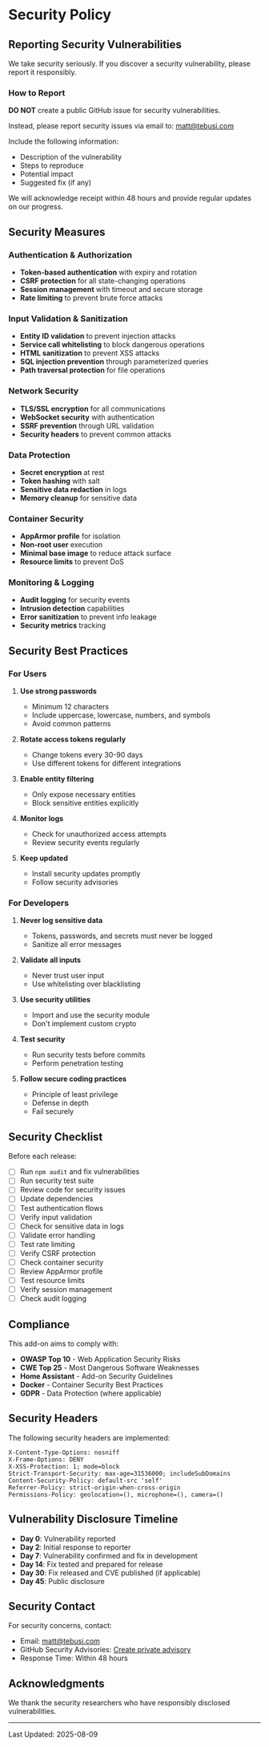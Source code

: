 # Security Policy

## Reporting Security Vulnerabilities

We take security seriously. If you discover a security vulnerability, please report it responsibly.

### How to Report

**DO NOT** create a public GitHub issue for security vulnerabilities.

Instead, please report security issues via email to: matt@tebusi.com

Include the following information:
- Description of the vulnerability
- Steps to reproduce
- Potential impact
- Suggested fix (if any)

We will acknowledge receipt within 48 hours and provide regular updates on our progress.

## Security Measures

### Authentication & Authorization
- **Token-based authentication** with expiry and rotation
- **CSRF protection** for all state-changing operations
- **Session management** with timeout and secure storage
- **Rate limiting** to prevent brute force attacks

### Input Validation & Sanitization
- **Entity ID validation** to prevent injection attacks
- **Service call whitelisting** to block dangerous operations
- **HTML sanitization** to prevent XSS attacks
- **SQL injection prevention** through parameterized queries
- **Path traversal protection** for file operations

### Network Security
- **TLS/SSL encryption** for all communications
- **WebSocket security** with authentication
- **SSRF prevention** through URL validation
- **Security headers** to prevent common attacks

### Data Protection
- **Secret encryption** at rest
- **Token hashing** with salt
- **Sensitive data redaction** in logs
- **Memory cleanup** for sensitive data

### Container Security
- **AppArmor profile** for isolation
- **Non-root user** execution
- **Minimal base image** to reduce attack surface
- **Resource limits** to prevent DoS

### Monitoring & Logging
- **Audit logging** for security events
- **Intrusion detection** capabilities
- **Error sanitization** to prevent info leakage
- **Security metrics** tracking

## Security Best Practices

### For Users

1. **Use strong passwords**
   - Minimum 12 characters
   - Include uppercase, lowercase, numbers, and symbols
   - Avoid common patterns

2. **Rotate access tokens regularly**
   - Change tokens every 30-90 days
   - Use different tokens for different integrations

3. **Enable entity filtering**
   - Only expose necessary entities
   - Block sensitive entities explicitly

4. **Monitor logs**
   - Check for unauthorized access attempts
   - Review security events regularly

5. **Keep updated**
   - Install security updates promptly
   - Follow security advisories

### For Developers

1. **Never log sensitive data**
   - Tokens, passwords, and secrets must never be logged
   - Sanitize all error messages

2. **Validate all inputs**
   - Never trust user input
   - Use whitelisting over blacklisting

3. **Use security utilities**
   - Import and use the security module
   - Don't implement custom crypto

4. **Test security**
   - Run security tests before commits
   - Perform penetration testing

5. **Follow secure coding practices**
   - Principle of least privilege
   - Defense in depth
   - Fail securely

## Security Checklist

Before each release:

- [ ] Run `npm audit` and fix vulnerabilities
- [ ] Run security test suite
- [ ] Review code for security issues
- [ ] Update dependencies
- [ ] Test authentication flows
- [ ] Verify input validation
- [ ] Check for sensitive data in logs
- [ ] Validate error handling
- [ ] Test rate limiting
- [ ] Verify CSRF protection
- [ ] Check container security
- [ ] Review AppArmor profile
- [ ] Test resource limits
- [ ] Verify session management
- [ ] Check audit logging

## Compliance

This add-on aims to comply with:

- **OWASP Top 10** - Web Application Security Risks
- **CWE Top 25** - Most Dangerous Software Weaknesses
- **Home Assistant** - Add-on Security Guidelines
- **Docker** - Container Security Best Practices
- **GDPR** - Data Protection (where applicable)

## Security Headers

The following security headers are implemented:

```
X-Content-Type-Options: nosniff
X-Frame-Options: DENY
X-XSS-Protection: 1; mode=block
Strict-Transport-Security: max-age=31536000; includeSubDomains
Content-Security-Policy: default-src 'self'
Referrer-Policy: strict-origin-when-cross-origin
Permissions-Policy: geolocation=(), microphone=(), camera=()
```

## Vulnerability Disclosure Timeline

- **Day 0**: Vulnerability reported
- **Day 2**: Initial response to reporter
- **Day 7**: Vulnerability confirmed and fix in development
- **Day 14**: Fix tested and prepared for release
- **Day 30**: Fix released and CVE published (if applicable)
- **Day 45**: Public disclosure

## Security Contact

For security concerns, contact:
- Email: matt@tebusi.com
- GitHub Security Advisories: [Create private advisory](https://github.com/mtebusi/HA_MCP/security/advisories/new)
- Response Time: Within 48 hours

## Acknowledgments

We thank the security researchers who have responsibly disclosed vulnerabilities.

---

Last Updated: 2025-08-09
